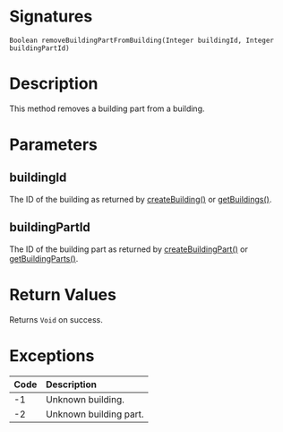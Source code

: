 <!---
{
    "category": "Rooms and Categories",
    "name": "removeBuildingPartFromBuilding",
    "shortDescription": "Removes a building part from a building"
}
--->

# Signatures

```
Boolean removeBuildingPartFromBuilding(Integer buildingId, Integer buildingPartId)
```

# Description

This method removes a building part from a building.

# Parameters

## buildingId

The ID of the building as returned by [createBuilding()](#createBuilding) or [getBuildings()](#getBuildings).

## buildingPartId

The ID of the building part as returned by [createBuildingPart()](#createBuildingPart) or [getBuildingParts()](#getBuildingParts).

# Return Values

Returns `Void` on success.

# Exceptions

| Code | Description            |
| :--- | :--------------------- |
| -1   | Unknown building.      |
| -2   | Unknown building part. |
